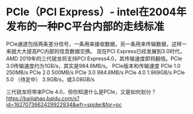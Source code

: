 # PCIe（PCI Express）- intel在2004年发布的一种PC平台内部的走线标准

PCIe通道包括两条差分信号，一条用来接收数据，另一条用来传输数据，这样一来就大大提高PC内部的信息数据交换。
现在PCI Express已经发展到3.0时代，AMD 2019年的三代锐龙将支持PCI Express4.0，其传输速度即将翻倍。PCIe 3.0传输速度约为1GB/s，其实是984.6MB/s。
PCIe版本和传输速度
PCIe 1.0 250MB/s
PCIe 2.0 500MB/s
PCIe 3.0 984.6MB/s
PCIe 4.0 1.969GB/s
PCIe 5.0 （待定中） 3.9GB/s，或3.08GB/s

三代锐龙将带来PCIe 4.0，但你知道什么是PCIe，又是如何划分？
https://baijiahao.baidu.com/s?id=1627073662429922934&wfr=spider&for=pc